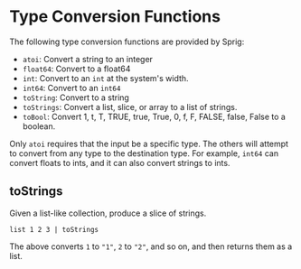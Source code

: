 # Type Conversion Functions

The following type conversion functions are provided by Sprig:

- `atoi`: Convert a string to an integer
- `float64`: Convert to a float64
- `int`: Convert to an `int` at the system's width.
- `int64`: Convert to an `int64`
- `toString`: Convert to a string
- `toStrings`: Convert a list, slice, or array to a list of strings.
- `toBool`: Convert 1, t, T, TRUE, true, True, 0, f, F, FALSE, false, False to a boolean.

Only `atoi` requires that the input be a specific type. The others will attempt
to convert from any type to the destination type. For example, `int64` can convert
floats to ints, and it can also convert strings to ints.

## toStrings

Given a list-like collection, produce a slice of strings.

```
list 1 2 3 | toStrings
```

The above converts `1` to `"1"`, `2` to `"2"`, and so on, and then returns
them as a list.
